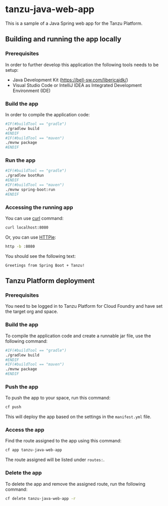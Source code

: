 # tanzu-java-web-app

This is a sample of a Java Spring web app for the Tanzu Platform.

## Building and running the app locally

### Prerequisites
In order to further develop this application the following tools needs to be setup:
- Java Development Kit (https://bell-sw.com/libericajdk/)
- Visual Studio Code or IntelliJ IDEA as Integrated Development Environment (IDE)

### Build the app

In order to compile the application code:

```sh
#IF(#buildTool == "gradle")
./gradlew build
#ENDIF
#IF(#buildTool == "maven")
./mvnw package
#ENDIF
```

### Run the app

```sh
#IF(#buildTool == "gradle")
./gradlew bootRun
#ENDIF
#IF(#buildTool == "maven")
./mvnw spring-boot:run
#ENDIF
```

### Accessing the running app

You can use [curl](https://curl.se/) command:

```sh
curl localhost:8080
```

Or, you can use [HTTPie](https://httpie.io/):

```sh
http -b :8080
```

You should see the following text:

```
Greetings from Spring Boot + Tanzu!
```

## Tanzu Platform deployment

### Prerequisites

You need to be logged in to Tanzu Platform for Cloud Foundry and have set the target org and space.

### Build the app

To compile the application code and create a runnable jar file, use the following command:

```sh
#IF(#buildTool == "gradle")
./gradlew build
#ENDIF
#IF(#buildTool == "maven")
./mvnw package
#ENDIF
```

### Push the app

To push the app to your space, run this command:

```sh
cf push
```

This will deploy the app based on the settings in the `manifest.yml` file.

### Access the app

Find the route assigned to the app using this command:

```sh
cf app tanzu-java-web-app
```

The route assigned will be listed under `routes:`.

### Delete the app

To delete the app and remove the assigned route, run the following command:

```sh
cf delete tanzu-java-web-app -r
```
